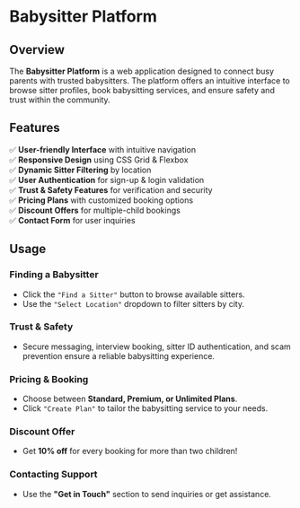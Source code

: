 # Babysitter Platform

## **Overview**
The **Babysitter Platform** is a web application designed to connect busy parents with trusted babysitters. The platform offers an intuitive interface to browse sitter profiles, book babysitting services, and ensure safety and trust within the community.

## **Features**
✅ **User-friendly Interface** with intuitive navigation  
✅ **Responsive Design** using CSS Grid & Flexbox  
✅ **Dynamic Sitter Filtering** by location  
✅ **User Authentication** for sign-up & login validation  
✅ **Trust & Safety Features** for verification and security  
✅ **Pricing Plans** with customized booking options  
✅ **Discount Offers** for multiple-child bookings  
✅ **Contact Form** for user inquiries  

## **Usage**
### **Finding a Babysitter**
- Click the `"Find a Sitter"` button to browse available sitters.
- Use the `"Select Location"` dropdown to filter sitters by city.

### **Trust & Safety**
- Secure messaging, interview booking, sitter ID authentication, and scam prevention ensure a reliable babysitting experience.

### **Pricing & Booking**
- Choose between **Standard, Premium, or Unlimited Plans**.
- Click `"Create Plan"` to tailor the babysitting service to your needs.

### **Discount Offer**
- Get **10% off** for every booking for more than two children!

### **Contacting Support**
- Use the **"Get in Touch"** section to send inquiries or get assistance.
